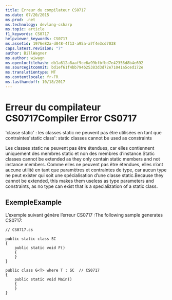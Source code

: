 ```yaml
---
title: Erreur du compilateur CS0717
ms.date: 07/20/2015
ms.prod: .net
ms.technology: devlang-csharp
ms.topic: article
f1_keywords: CS0717
helpviewer_keywords: CS0717
ms.assetid: 1976e82a-d048-4f13-a95a-a7f4e3cd7038
caps.latest.revision: "7"
author: BillWagner
ms.author: wiwagn
ms.openlocfilehash: db1a612a8aaf9ce6a99bfbfbd7e42356d8b4e692
ms.sourcegitcommit: bd1ef61f4bb794b25383d3d72e71041a5ced172e
ms.translationtype: MT
ms.contentlocale: fr-FR
ms.lasthandoff: 10/18/2017
---
```

# <a name="compiler-error-cs0717"></a><span data-ttu-id="037b9-102">Erreur du compilateur CS0717</span><span class="sxs-lookup"><span data-stu-id="037b9-102">Compiler Error CS0717</span></span>
<span data-ttu-id="037b9-103">'classe static' : les classes static ne peuvent pas être utilisées en tant que contraintes</span><span class="sxs-lookup"><span data-stu-id="037b9-103">'static class': static classes cannot be used as constraints</span></span>  
  
 <span data-ttu-id="037b9-104">Les classes static ne peuvent pas être étendues, car elles contiennent uniquement des membres static et non des membres d’instance.</span><span class="sxs-lookup"><span data-stu-id="037b9-104">Static classes cannot be extended as they only contain static members and not instance members.</span></span> <span data-ttu-id="037b9-105">Comme elles ne peuvent pas être étendues, elles n’ont aucune utilité en tant que paramètres et contraintes de type, car aucun type ne peut exister qui soit une spécialisation d’une classe static.</span><span class="sxs-lookup"><span data-stu-id="037b9-105">Because they cannot be extended, this makes them useless as type parameters and constraints, as no type can exist that is a specialization of a static class.</span></span>  
  
## <a name="example"></a><span data-ttu-id="037b9-106">Exemple</span><span class="sxs-lookup"><span data-stu-id="037b9-106">Example</span></span>  
 <span data-ttu-id="037b9-107">L’exemple suivant génère l’erreur CS0717 :</span><span class="sxs-lookup"><span data-stu-id="037b9-107">The following sample generates CS0717:</span></span>  
  
```  
// CS0717.cs  
  
public static class SC  
{  
    public static void F()  
    {  
    }  
}  
  
public class G<T> where T : SC  // CS0717  
{  
    public static void Main()  
    {  
    }  
}  
```
